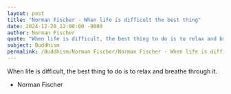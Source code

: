 ```yaml
---
layout: post
title: "Norman Fischer - When life is difficult the best thing"
date: 2024-12-28 12:00:00 -0000
author: Norman Fischer
quote: "When life is difficult, the best thing to do is to relax and breathe through it."
subject: Buddhism
permalink: /Buddhism/Norman Fischer/Norman Fischer - When life is difficult the best thing
---
```


When life is difficult, the best thing to do is to relax and breathe through it.

- Norman Fischer
